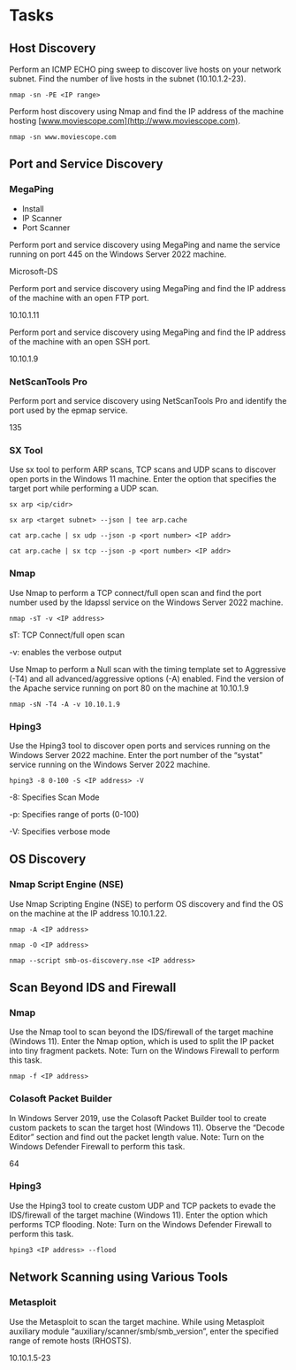 # Tasks

## Host Discovery



Perform an ICMP ECHO ping sweep to discover live hosts on your network subnet. Find the number of live hosts in the subnet (10.10.1.2-23).

```
nmap -sn -PE <IP range>
```



Perform host discovery using Nmap and find the IP address of the machine hosting [www.moviescope.com](http://www.moviescope.com).

```
nmap -sn www.moviescope.com
```





## Port and Service Discovery



### MegaPing

* Install
* IP Scanner
* Port Scanner



Perform port and service discovery using MegaPing and name the service running on port 445 on the Windows Server 2022 machine.

Microsoft-DS



Perform port and service discovery using MegaPing and find the IP address of the machine with an open FTP port.

10.10.1.11



Perform port and service discovery using MegaPing and find the IP address of the machine with an open SSH port.

10.10.1.9



### NetScanTools Pro



Perform port and service discovery using NetScanTools Pro and identify the port used by the epmap service.

135



### SX Tool



Use sx tool to perform ARP scans, TCP scans and UDP scans to discover open ports in the Windows 11 machine. Enter the option that specifies the target port while performing a UDP scan.

```
sx arp <ip/cidr>
```

```
sx arp <target subnet> --json | tee arp.cache
```

```
cat arp.cache | sx udp --json -p <port number> <IP addr>
```

```
cat arp.cache | sx tcp --json -p <port number> <IP addr>
```



### Nmap

Use Nmap to perform a TCP connect/full open scan and find the port number used by the ldapssl service on the Windows Server 2022 machine.

```
nmap -sT -v <IP address>
```

sT: TCP Connect/full open scan

\-v: enables the verbose output



Use Nmap to perform a Null scan with the timing template set to Aggressive (-T4) and all advanced/aggressive options (-A) enabled. Find the version of the Apache service running on port 80 on the machine at 10.10.1.9

```
nmap -sN -T4 -A -v 10.10.1.9
```



### Hping3

Use the Hping3 tool to discover open ports and services running on the Windows Server 2022 machine. Enter the port number of the “systat” service running on the Windows Server 2022 machine.

```
hping3 -8 0-100 -S <IP address> -V
```

\-8: Specifies Scan Mode

\-p: Specifies range of ports (0-100)

\-V: Specifies verbose mode





## OS Discovery

### Nmap Script Engine (NSE)

Use Nmap Scripting Engine (NSE) to perform OS discovery and find the OS on the machine at the IP address 10.10.1.22.

```
nmap -A <IP address>
```

```
nmap -O <IP address>
```

```
nmap --script smb-os-discovery.nse <IP address>
```



## Scan Beyond IDS and Firewall

### Nmap

Use the Nmap tool to scan beyond the IDS/firewall of the target machine (Windows 11). Enter the Nmap option, which is used to split the IP packet into tiny fragment packets. Note: Turn on the Windows Firewall to perform this task.

```
nmap -f <IP address>
```



### Colasoft Packet Builder

In Windows Server 2019, use the Colasoft Packet Builder tool to create custom packets to scan the target host (Windows 11). Observe the “Decode Editor” section and find out the packet length value. Note: Turn on the Windows Defender Firewall to perform this task.

64



### Hping3

Use the Hping3 tool to create custom UDP and TCP packets to evade the IDS/firewall of the target machine (Windows 11). Enter the option which performs TCP flooding. Note: Turn on the Windows Defender Firewall to perform this task.

```
hping3 <IP address> --flood
```





## Network Scanning using Various Tools

### Metasploit

Use the Metasploit to scan the target machine. While using Metasploit auxiliary module “auxiliary/scanner/smb/smb\_version”, enter the specified range of remote hosts (RHOSTS).

10.10.1.5-23

